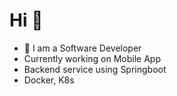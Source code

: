 <h1 align="">Hi 👋</h1>

- 🔭 I am a Software Developer
- Currently working on Mobile App
- Backend service using Springboot
- Docker, K8s
